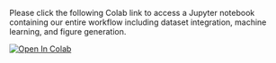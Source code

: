 Please click the following Colab link to access a Jupyter notebook containing our entire workflow including dataset integration, machine learning, and figure generation.

[![Open In Colab](https://colab.research.google.com/assets/colab-badge.svg)](https://drive.google.com/file/d/1aOBCpdN2jiRb7popJZWrejFQ1gknv415/view?usp=sharing)
